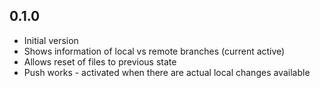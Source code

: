 ## 0.1.0

- Initial version
- Shows information of local vs remote branches (current active)
- Allows reset of files to previous state
- Push works - activated when there are actual local changes available
